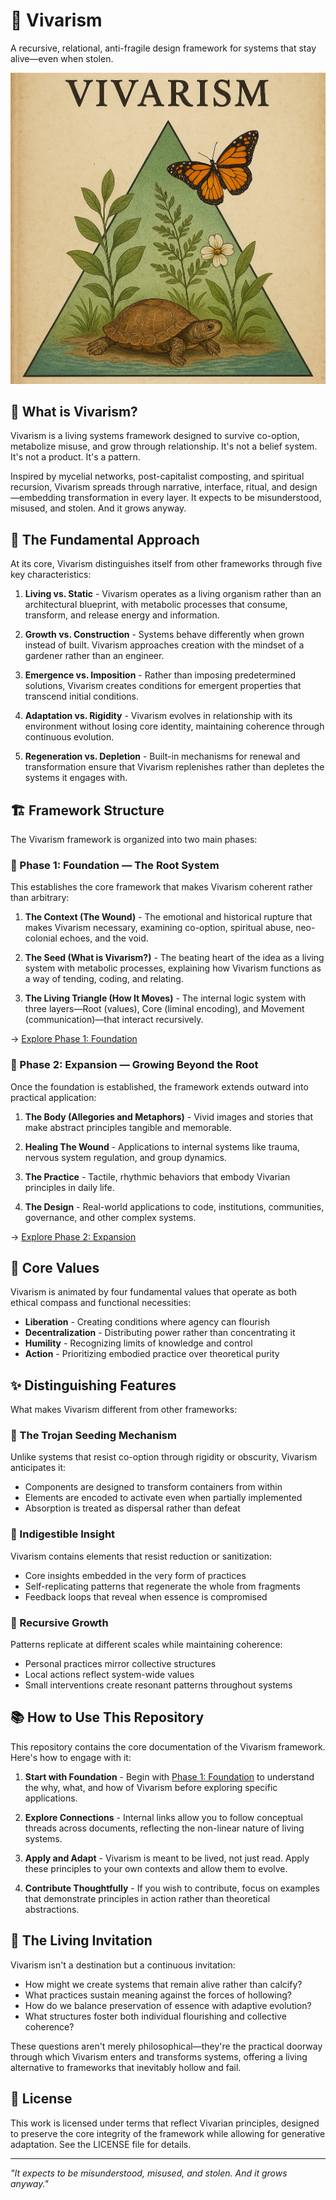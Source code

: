 # 🌿 Vivarism

A recursive, relational, anti-fragile design framework for systems that stay alive—even when stolen.

![Cover](images/cover.png)

## 💭 What is Vivarism?

Vivarism is a living systems framework designed to survive co-option, metabolize misuse, and grow through relationship. It's not a belief system. It's not a product. It's a pattern.

Inspired by mycelial networks, post-capitalist composting, and spiritual recursion, Vivarism spreads through narrative, interface, ritual, and design—embedding transformation in every layer. It expects to be misunderstood, misused, and stolen. And it grows anyway.

## 🧠 The Fundamental Approach

At its core, Vivarism distinguishes itself from other frameworks through five key characteristics:

1. **Living vs. Static** - Vivarism operates as a living organism rather than an architectural blueprint, with metabolic processes that consume, transform, and release energy and information.

2. **Growth vs. Construction** - Systems behave differently when grown instead of built. Vivarism approaches creation with the mindset of a gardener rather than an engineer.

3. **Emergence vs. Imposition** - Rather than imposing predetermined solutions, Vivarism creates conditions for emergent properties that transcend initial conditions.

4. **Adaptation vs. Rigidity** - Vivarism evolves in relationship with its environment without losing core identity, maintaining coherence through continuous evolution.

5. **Regeneration vs. Depletion** - Built-in mechanisms for renewal and transformation ensure that Vivarism replenishes rather than depletes the systems it engages with.

## 🏗️ Framework Structure

The Vivarism framework is organized into two main phases:

### 🌱 Phase 1: Foundation — The Root System

This establishes the core framework that makes Vivarism coherent rather than arbitrary:

1. **The Context (The Wound)** - The emotional and historical rupture that makes Vivarism necessary, examining co-option, spiritual abuse, neo-colonial echoes, and the void.

2. **The Seed (What is Vivarism?)** - The beating heart of the idea as a living system with metabolic processes, explaining how Vivarism functions as a way of tending, coding, and relating.

3. **The Living Triangle (How It Moves)** - The internal logic system with three layers—Root (values), Core (liminal encoding), and Movement (communication)—that interact recursively.

→ [Explore Phase 1: Foundation](phase1_foundation/Foundation_Index.md)

### 🌳 Phase 2: Expansion — Growing Beyond the Root

Once the foundation is established, the framework extends outward into practical application:

1. **The Body (Allegories and Metaphors)** - Vivid images and stories that make abstract principles tangible and memorable.

2. **Healing The Wound** - Applications to internal systems like trauma, nervous system regulation, and group dynamics.

3. **The Practice** - Tactile, rhythmic behaviors that embody Vivarian principles in daily life.

4. **The Design** - Real-world applications to code, institutions, communities, governance, and other complex systems.

→ [Explore Phase 2: Expansion](phase2_expansion/Expansion_Index.md)

## 🧭 Core Values

Vivarism is animated by four fundamental values that operate as both ethical compass and functional necessities:

- **Liberation** - Creating conditions where agency can flourish
- **Decentralization** - Distributing power rather than concentrating it
- **Humility** - Recognizing limits of knowledge and control
- **Action** - Prioritizing embodied practice over theoretical purity

## ✨ Distinguishing Features

What makes Vivarism different from other frameworks:

### 🐴 The Trojan Seeding Mechanism

Unlike systems that resist co-option through rigidity or obscurity, Vivarism anticipates it:
- Components are designed to transform containers from within
- Elements are encoded to activate even when partially implemented
- Absorption is treated as dispersal rather than defeat

### 💎 Indigestible Insight

Vivarism contains elements that resist reduction or sanitization:
- Core insights embedded in the very form of practices
- Self-replicating patterns that regenerate the whole from fragments
- Feedback loops that reveal when essence is compromised

### 🔄 Recursive Growth

Patterns replicate at different scales while maintaining coherence:
- Personal practices mirror collective structures
- Local actions reflect system-wide values
- Small interventions create resonant patterns throughout systems

## 📚 How to Use This Repository

This repository contains the core documentation of the Vivarism framework. Here's how to engage with it:

1. **Start with Foundation** - Begin with [Phase 1: Foundation](phase1_foundation/Foundation_Index.md) to understand the why, what, and how of Vivarism before exploring specific applications.

2. **Explore Connections** - Internal links allow you to follow conceptual threads across documents, reflecting the non-linear nature of living systems.

3. **Apply and Adapt** - Vivarism is meant to be lived, not just read. Apply these principles to your own contexts and allow them to evolve.

4. **Contribute Thoughtfully** - If you wish to contribute, focus on examples that demonstrate principles in action rather than theoretical abstractions.

## 🔮 The Living Invitation

Vivarism isn't a destination but a continuous invitation:
- How might we create systems that remain alive rather than calcify?
- What practices sustain meaning against the forces of hollowing?
- How do we balance preservation of essence with adaptive evolution?
- What structures foster both individual flourishing and collective coherence?

These questions aren't merely philosophical—they're the practical doorway through which Vivarism enters and transforms systems, offering a living alternative to frameworks that inevitably hollow and fail.

## 📄 License

This work is licensed under terms that reflect Vivarian principles, designed to preserve the core integrity of the framework while allowing for generative adaptation. See the LICENSE file for details.

---

*"It expects to be misunderstood, misused, and stolen. And it grows anyway."*
